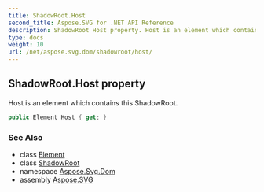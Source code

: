 ```yaml
---
title: ShadowRoot.Host
second_title: Aspose.SVG for .NET API Reference
description: ShadowRoot Host property. Host is an element which contains this ShadowRoot
type: docs
weight: 10
url: /net/aspose.svg.dom/shadowroot/host/
---
```

## ShadowRoot.Host property

Host is an element which contains this ShadowRoot.

```csharp
public Element Host { get; }
```

### See Also

* class [Element](../../element/)
* class [ShadowRoot](../)
* namespace [Aspose.Svg.Dom](../../../aspose.svg.dom/)
* assembly [Aspose.SVG](../../../)

